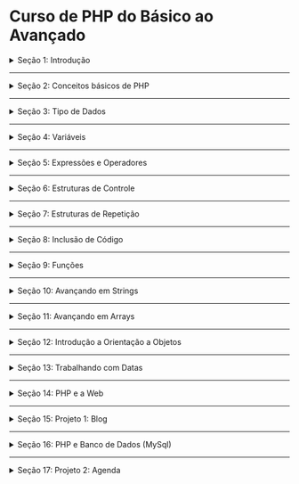 # Curso de PHP do Básico ao Avançado

<details>
<summary>Seção 1: Introdução</summary>
<br>
O que é o PHP, O que ele faz, Configuramos o editor de código e instalamos o php em localhost
<br><br>
<pre>
</pre>
</details>

---

<details>
<summary>Seção 2: Conceitos básicos de PHP</summary>
<br>
<br><br>
<pre>
1-Case Sensitive
2-Instrucao de código
3-Espaço em Branco
4-Comentários
5-Exercício
6-Palavras Reservadas

</pre>
</details>

---

<details>
<summary>Seção 3: Tipo de Dados</summary>
<br>
<br><br>
<pre>
1-Numeros Inteiros
2-Exercícios 1
3-Verificando se um dado é inteiro
4-Floats
5-Verificando se um dado é float
6-Exercícios 2 
7-Strings
8-Verificando se o dado é uma string
9-Exercícios 3
10-Boolean
11-Verificando se um dado é boolean
12-Arrays
13-Arrays Associativo
14-Exercício Desafio
15-Exercício 4
16-Objetos
17-Dados Null 
</pre>
</details>

---

<details>
<summary>Seção 4: Variáveis</summary>
<br>
<br><br>
<pre>
1-Declarando Variáveis
2-Exercício 1
3-Exercício 2
4-Variável de Variável
5-Variável por Referência
6-Escopo Local
7-Escopo Global
8-Escopo static
9-Escopo dos Parâmetros 
</pre>
</details>

---

<details>
<summary>Seção 5: Expressões e Operadores</summary>
<br>
<br><br>
<pre>
1-Ordem dos Operadores
2-Exercício 1
3-Mudança de Tipo Implícito
4-Exercício 2
5-Operadores Aritmeticos
6-Exercício 3
7-Operador de Módulo
8-Exercício 4 
9-Operador de Exponenciação
10-Operador de Concatenação
11-Exercício 5 
12-Operador de AutoIncremento e Decremento
13-Operador de Igualdade
14-Exercício 6 
15-Operador identico
16-Operador de diferença
17-Operador não identico
18-Exercício 7
19-Operador de Maior ou =
20-Operador de Menor ou =
21-Operador AND
22-Exercício 8
23-Operador OR
24-Exercício 9
25-Operador NOT
26-Operador Cast
27-Exercício 10
28-Operador de Atribuição
29-Operador ternario
30-Exercício 11
</pre>
</details>

---

<details>
<summary>Seção 6: Estruturas de Controle</summary>
<br>
<br><br>
<pre>
1-Estrutura IF
2-Exercício 1
3-Exercício 2
4-Estrutura Else
5-Exercício 3
6-Exercício 4
7-Exercício b5
8-If Aninhado 
9-Exercício 6
10-Else If
11-Exercício 7
12-Estrutura Switch
</pre>
</details>

---

<details>
<summary>Seção 7: Estruturas de Repetição</summary>
<br>
<br><br>
<pre>
1-Estrutura While
2-Exercício 1
3-Break
4-Exercício 2
5-Loop Aninhado
6-Continue em Loops
7-Exercício 3
8-Do While 
9-For
10-Exercício 4 
11-Exercício 5
12-Exercício 6
13-Problema do Loop infinito
14-Foreach
</pre>
</details>

---

<details>
<summary>Seção 8: Inclusão de Código</summary>
<br>
<br><br>
<pre>
1-Include
2-Require
3-include_once e require_once
4-Short Tags
5-Exibição de Conteúdo
6-PHP e Html
</pre>
</details>

---

<details>
<summary>Seção 9: Funções</summary>
<br>
<br><br>
<pre>
1-Estrutura de Função
2-Chamando Função
3-Exercício 1
4-Exercício 2
5-Parâmentro de função
6-Exercício 3
7-Exercício 4
8-Retorno de função
9-Exercício 5
10-Paramentro Default 
11-Exercício 6
12-Argumento de Funções
13-Exercício 7
14-Multiplos retornos
15-Var_Dump e Print_r
</pre>
</details>

---

<details>
<summary>Seção 10: Avançando em Strings</summary>
<br>
<br><br>
<pre>
1-Interpolando Variáveis
2-Valores do Escape
3-Exercício 1
4-Função Print
5-Printf
6-Função Strlen
7-Percorrendo String
8-Exercício 2
9-Limpando String
10-Alterando Case
11-Case de Palavras
12-Exercício 3
13-Removendo Tag Html
14-Resgatando Partes de String
15-Exercício 4 
16-Invertendo String
17-Repetindo Strings
18-Convertendo Strings em Arrays
19-Exercício 5
20-Array para String
21-Exercício 6
22-Encontrando String
23-Encontrando Ultima ocorrência
24-Retorno de String
25-Decompomdo URL
</pre>
</details>

---

<details>
<summary>Seção 11: Avançando em Arrays</summary>
<br>
<br><br>
<pre>
1-Adicionando dados
2-Adicionando ao fim do array
3-range
4-Exercício 1
5-Número de elementos
6-Array Multidimensional
7-Exercício 2
8-Função list
9-Exercício 3
10-Array slice
11-Array chunk
12-Chaves e Valores
13-Verificando se a chave existe
14-Array splice
15-Exercício 4
16-extract
17-Compact
18-Exercício 5
19-Foreach e Arrays
20-Exercício 6
21-Array reduce
22-in_array
23-Ordenação de Arrays
24-Ordenação de arrays associativo
25-Exercício 7
26-array_reverse
27-array_aleatorio
28-array_sum
29-array_merge
30-array_diff
</pre>
</details>


---

<details>
<summary>Seção 12: Introdução a Orientação a Objetos</summary>
<br>
<br><br>
<pre>
1-O que são classes e objetos
2-Criando classes
3-Instânciado objetos
4-exercício 1 
5-método
6-exercício 2
7-propriedades
8-exercício 3
9-this
10-exercíci0 4
11-Constantes em objetos
12-Visibilidade
13-Herança
14-exercício 5
15-ancestralidade
16-interfaces
17-traits
18-Métodos e classes abstratas
19-construct
20-exercicio 6
21-classes anônimas
22-Verificando Classes
23-Verificando Objetos
</pre>
</details>

---

<details>
<summary>Seção 13: Trabalhando com Datas</summary>
<br>
<br><br>
<pre>
1-funçao-date
2-funcao-strtotime
3-funcao-mktime
4-Objeto-datetime
5-format-e-modify
6-Setdate e Settime
7-Diferença entre datas
8-Comparando datas
9-Alterando fuso horário
</pre>
</details>

---

<details>
<summary>Seção 14: PHP e a Web</summary>
<br>
<br><br>
<pre>
1-Server
2-Formulário com GET
3-Formulário com POST
4-Auto Processamento de Páginas
5-Preenchendo Formulários
6-Input com múltiplos valores
7-Upload de Arquivos
8-Validação de Formulários
9-Cookies
10-Session

</pre>
</details>

---

<details>
<summary>Seção 15: Projeto 1: Blog</summary>
<br>
<br><br>
<pre>
# Blog em PHP

Projeto - Blog PHP
Versão - 1.0

***

 ### Linguagens Ultilizadas

 Html5<br>
 CSS3 <br>
 PHP7<br>

 ### Frameworks e Bibliotecas

Google fonts<br>
Fontes Ultilizadas: Nunito sans e Kalam

<details>
<summary>Introdução</summary>
<br>
<br><br>
<pre>
Este é o projeto de um blog com html, css e php
</pre>
</details>

---

<details>
<summary>Estrutura da Pasta Assets</summary>
<br>
<br><br>
<pre>
Na pasta assets estão todos os arquivos de imagem e estilização dos site.
css
images
</pre>
</details>

---

<details>
<summary>Estrutura da Pasta Data</summary>
<br>
<br><br>
<pre>
Na pasta data você encontra os dados e as informações dos posts, esta pasta funciona como um banco  de dados, pois o blog é flat-file. 

</pre>
</details>

---

<details>
<summary>Estrutura da Pasta Helpers</summary>
<br>
<br><br>
<pre>
Na pasta helpers está o arquivo de configuração de url do projeto. 

</pre>
</details>

---

<details>
<summary>Estrutura da Pasta Templates</summary>
<br>
<br><br>
<pre>
Na pasta templates, está separado o cabeçalho e o rodapé do projeto.

</pre>
</details>

</pre>
</details>

---

<details>
<summary>Seção 16: PHP e Banco de Dados (MySql)</summary>
<br>
<br><br>
<pre>
1 - Conexão com Mysqli
2 - Erro Conexão
3 - Executando Query
4 - Criando e Deletando tabela com  mysqli
5 - Inserindo dados com Mysqli
6 - Selecionando dados com Mysqli
7 - Inserindo dados com prepared statements
8 - Selecionando dados com prepared statements
9 - Resgatando dados com mysqli
10 -Atualizando dados com prepared statements
11- Deletando dados com prepared statements
12- Conexão com PDO
13 -Inserindo dados com PDO
14- Atualizando dados com PDO
</pre>
</details>

---

<details>
<summary>Seção 17: Projeto 2: Agenda</summary>
<br>
<br><br>
<pre>
# Agenda de Contato PHP

Projeto - Agenda de Contato PHP
Versão - 1.0

***

 ### Linguagens Ultilizadas

 Html5<br>
 CSS3<br>
 PHP8<br>
 SQL<br>

 ### Frameworks e Bibliotecas

Font awesome<br>
Bootstrap<br>

<details>
<summary>Introdução</summary>
<br>
<br><br>
<pre>
Este é o projeto de uma agenda, onde uma empresa pode cadastrar informações de contato dos seus fornecedores. 
</pre>
</details>

---

<details>
<summary>Estrutura da Pasta Assets</summary>
<br>
<br><br>
<pre>
Na pasta assets estão todos os arquivos de imagem e estilização usados no site.
css
img
</pre>
</details>

---

<details>
<summary>Estrutura da Pasta Config</summary>
<br>
<br><br>
<pre>
Na pasta config está todos os arquivos de configuração do projeto. 
</pre>
</details>

---

<details>
<summary>Estrutura da Pasta Templates</summary>
<br>
<br><br>
<pre>
Na pasta template está todos os arquivos de layout do site. 

</pre>
</details>

---

<details>
<summary>Seção 18: Designer Patterns e Padrões de Desenvolvimento</summary>
<br>
<br><br>
<pre>
1 - Intro da seção
2 - O que é DAO
3 - DAO na teoria
4 - Interface no DAO
5 - Configuração Base no DAO
6 - Criando a classe
7 - Criando a classe DAO
8 - Inserindo dados com DAO
9 - Selecionando dados com DAOl]
</pre>
</details>